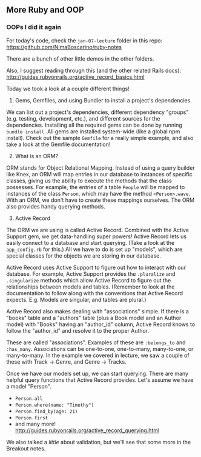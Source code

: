 ## More Ruby and OOP

### OOPs I did it again

For today's code, check the `jan-07-lecture` folder in this repo: https://github.com/NimaBoscarino/ruby-notes

There are a bunch of other little demos in the other folders.

Also, I suggest reading through this (and the other related Rails docs): http://guides.rubyonrails.org/active_record_basics.html

Today we took a look at a couple different things!

1. Gems, Gemfiles, and using Bundler to install a project's dependencies.

We can list out a project's dependencies, different dependency "groups" (e.g. testing, development, etc.), and different sources for the dependencies. Installing all the required gems can be done by running `bundle install`. All gems are installed system-wide (like a global npm install). Check out the sample `Gemfile` for a really simple example, and also take a look at the Gemfile documentation!

2. What is an ORM?

ORM stands for Object Relational Mapping. Instead of using a query builder like Knex, an ORM will map entries in our database to instances of specific classes, giving us the ability to execute the methods that the class possesses. For example, the entries of a table `People` will be mapped to instances of the class `Person`, which may have the method `<Person>.wave`. With an ORM, we don't have to create these mappings ourselves. The ORM also provides handy querying methods.

3. Active Record

The ORM we are using is called Active Record. Combined with the Active Support gem, we get data-handling super powers! Active Record lets us easily connect to a database and start querying. (Take a look at the `app_config.rb` for this.) All we have to do is set up "models", which are special classes for the objects we are storing in our database.

Active Record uses Active Support to figure out how to interact with our database. For example, Active Support provides the `.pluralize` and `.singularize` methods which allow Active Record to figure out the relationships between models and tables. (Remember to look at the documentation to follow along with the conventions that Active Record expects. E.g. Models are singular, and tables are plural.)

Active Record also makes dealing with "associations" simple. If there is a "books" table and a "authors" table (plus a Book model and an Author model) with "Books" having an "author_id" column, Active Record knows to follow the "author_id" and resolve it to the proper Author.

These are called "associations". Examples of these are `:belongs_to` and `:has_many`. Associations can be one-to-one, one-to-many, many-to-one, or many-to-many. In the example we covered in lecture, we saw a couple of these with Track -> Genre, and Genre -> Tracks.

Once we have our models set up, we can start querying. There are many helpful query functions that Active Record provides. Let's assume we have a model "Person".

- `Person.all`
- `Person.where(name: "Timothy")`
- `Person.find_by(age: 21)`
- `Person.first`
- and many more! http://guides.rubyonrails.org/active_record_querying.html

We also talked a *little* about validation, but we'll see that some more in the Breakout notes.

